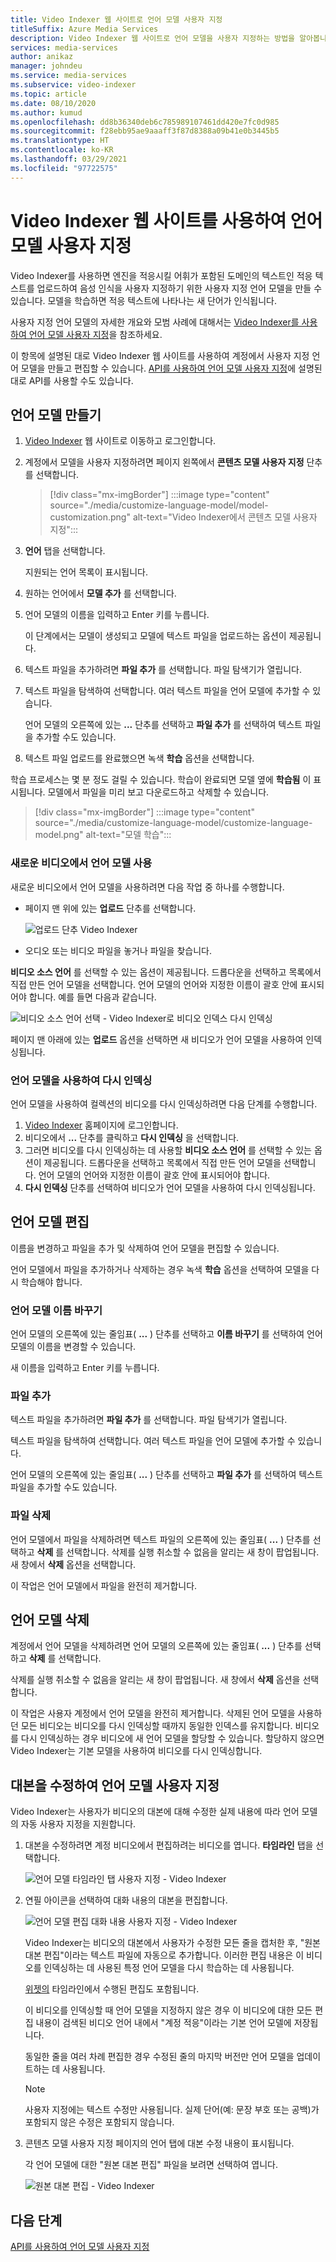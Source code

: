 ```yaml
---
title: Video Indexer 웹 사이트로 언어 모델 사용자 지정
titleSuffix: Azure Media Services
description: Video Indexer 웹 사이트로 언어 모델을 사용자 지정하는 방법을 알아봅니다.
services: media-services
author: anikaz
manager: johndeu
ms.service: media-services
ms.subservice: video-indexer
ms.topic: article
ms.date: 08/10/2020
ms.author: kumud
ms.openlocfilehash: dd8b36340deb6c785989107461dd420e7fc0d985
ms.sourcegitcommit: f28ebb95ae9aaaff3f87d8388a09b41e0b3445b5
ms.translationtype: HT
ms.contentlocale: ko-KR
ms.lasthandoff: 03/29/2021
ms.locfileid: "97722575"
---
```

# <a name="customize-a-language-model-with-the-video-indexer-website"></a>Video Indexer 웹 사이트를 사용하여 언어 모델 사용자 지정

Video Indexer를 사용하면 엔진을 적응시킬 어휘가 포함된 도메인의 텍스트인 적응 텍스트를 업로드하여 음성 인식을 사용자 지정하기 위한 사용자 지정 언어 모델을 만들 수 있습니다. 모델을 학습하면 적응 텍스트에 나타나는 새 단어가 인식됩니다.

사용자 지정 언어 모델의 자세한 개요와 모범 사례에 대해서는 [Video Indexer를 사용하여 언어 모델 사용자 지정](customize-language-model-overview.md)을 참조하세요.

이 항목에 설명된 대로 Video Indexer 웹 사이트를 사용하여 계정에서 사용자 지정 언어 모델을 만들고 편집할 수 있습니다. [API를 사용하여 언어 모델 사용자 지정](customize-language-model-with-api.md)에 설명된 대로 API를 사용할 수도 있습니다.

## <a name="create-a-language-model"></a>언어 모델 만들기

1. [Video Indexer](https://www.videoindexer.ai/) 웹 사이트로 이동하고 로그인합니다.
1. 계정에서 모델을 사용자 지정하려면 페이지 왼쪽에서 **콘텐츠 모델 사용자 지정** 단추를 선택합니다.

    > [!div class="mx-imgBorder"]
    > :::image type="content" source="./media/customize-language-model/model-customization.png" alt-text="Video Indexer에서 콘텐츠 모델 사용자 지정":::
1. **언어** 탭을 선택합니다.

    지원되는 언어 목록이 표시됩니다.
1. 원하는 언어에서 **모델 추가** 를 선택합니다.
1. 언어 모델의 이름을 입력하고 Enter 키를 누릅니다.

    이 단계에서는 모델이 생성되고 모델에 텍스트 파일을 업로드하는 옵션이 제공됩니다.
1. 텍스트 파일을 추가하려면 **파일 추가** 를 선택합니다. 파일 탐색기가 열립니다.
1. 텍스트 파일을 탐색하여 선택합니다. 여러 텍스트 파일을 언어 모델에 추가할 수 있습니다.

    언어 모델의 오른쪽에 있는 **...** 단추를 선택하고 **파일 추가** 를 선택하여 텍스트 파일을 추가할 수도 있습니다.
1. 텍스트 파일 업로드를 완료했으면 녹색 **학습** 옵션을 선택합니다.

학습 프로세스는 몇 분 정도 걸릴 수 있습니다. 학습이 완료되면 모델 옆에 **학습됨** 이 표시됩니다. 모델에서 파일을 미리 보고 다운로드하고 삭제할 수 있습니다.

> [!div class="mx-imgBorder"]
> :::image type="content" source="./media/customize-language-model/customize-language-model.png" alt-text="모델 학습":::

### <a name="using-a-language-model-on-a-new-video"></a>새로운 비디오에서 언어 모델 사용

새로운 비디오에서 언어 모델을 사용하려면 다음 작업 중 하나를 수행합니다.

* 페이지 맨 위에 있는 **업로드** 단추를 선택합니다.

    ![업로드 단추 Video Indexer](./media/customize-language-model/upload.png)
* 오디오 또는 비디오 파일을 놓거나 파일을 찾습니다.

**비디오 소스 언어** 를 선택할 수 있는 옵션이 제공됩니다. 드롭다운을 선택하고 목록에서 직접 만든 언어 모델을 선택합니다. 언어 모델의 언어와 지정한 이름이 괄호 안에 표시되어야 합니다. 예를 들면 다음과 같습니다.

![비디오 소스 언어 선택 - Video Indexer로 비디오 인덱스 다시 인덱싱](./media/customize-language-model/reindex.png)

페이지 맨 아래에 있는 **업로드** 옵션을 선택하면 새 비디오가 언어 모델을 사용하여 인덱싱됩니다.

### <a name="using-a-language-model-to-reindex"></a>언어 모델을 사용하여 다시 인덱싱

언어 모델을 사용하여 컬렉션의 비디오를 다시 인덱싱하려면 다음 단계를 수행합니다.

1. [Video Indexer](https://www.videoindexer.ai/) 홈페이지에 로그인합니다.
1. 비디오에서 **...** 단추를 클릭하고 **다시 인덱싱** 을 선택합니다.
1. 그러면 비디오를 다시 인덱싱하는 데 사용할 **비디오 소스 언어** 를 선택할 수 있는 옵션이 제공됩니다. 드롭다운을 선택하고 목록에서 직접 만든 언어 모델을 선택합니다. 언어 모델의 언어와 지정한 이름이 괄호 안에 표시되어야 합니다.
1. **다시 인덱싱** 단추를 선택하여 비디오가 언어 모델을 사용하여 다시 인덱싱됩니다.

## <a name="edit-a-language-model"></a>언어 모델 편집

이름을 변경하고 파일을 추가 및 삭제하여 언어 모델을 편집할 수 있습니다.

언어 모델에서 파일을 추가하거나 삭제하는 경우 녹색 **학습** 옵션을 선택하여 모델을 다시 학습해야 합니다.

### <a name="rename-the-language-model"></a>언어 모델 이름 바꾸기

언어 모델의 오른쪽에 있는 줄임표( **...** ) 단추를 선택하고 **이름 바꾸기** 를 선택하여 언어 모델의 이름을 변경할 수 있습니다.

새 이름을 입력하고 Enter 키를 누릅니다.

### <a name="add-files"></a>파일 추가

텍스트 파일을 추가하려면 **파일 추가** 를 선택합니다. 파일 탐색기가 열립니다.

텍스트 파일을 탐색하여 선택합니다. 여러 텍스트 파일을 언어 모델에 추가할 수 있습니다.

언어 모델의 오른쪽에 있는 줄임표( **...** ) 단추를 선택하고 **파일 추가** 를 선택하여 텍스트 파일을 추가할 수도 있습니다.

### <a name="delete-files"></a>파일 삭제

언어 모델에서 파일을 삭제하려면 텍스트 파일의 오른쪽에 있는 줄임표( **...** ) 단추를 선택하고 **삭제** 를 선택합니다. 삭제를 실행 취소할 수 없음을 알리는 새 창이 팝업됩니다. 새 창에서 **삭제** 옵션을 선택합니다.

이 작업은 언어 모델에서 파일을 완전히 제거합니다.

## <a name="delete-a-language-model"></a>언어 모델 삭제

계정에서 언어 모델을 삭제하려면 언어 모델의 오른쪽에 있는 줄임표( **...** ) 단추를 선택하고 **삭제** 를 선택합니다.

삭제를 실행 취소할 수 없음을 알리는 새 창이 팝업됩니다. 새 창에서 **삭제** 옵션을 선택합니다.

이 작업은 사용자 계정에서 언어 모델을 완전히 제거합니다. 삭제된 언어 모델을 사용하던 모든 비디오는 비디오를 다시 인덱싱할 때까지 동일한 인덱스를 유지합니다. 비디오를 다시 인덱싱하는 경우 비디오에 새 언어 모델을 할당할 수 있습니다. 할당하지 않으면 Video Indexer는 기본 모델을 사용하여 비디오를 다시 인덱싱합니다.

## <a name="customize-language-models-by-correcting-transcripts"></a>대본을 수정하여 언어 모델 사용자 지정

Video Indexer는 사용자가 비디오의 대본에 대해 수정한 실제 내용에 따라 언어 모델의 자동 사용자 지정을 지원합니다.

1. 대본을 수정하려면 계정 비디오에서 편집하려는 비디오를 엽니다. **타임라인** 탭을 선택합니다.

    ![언어 모델 타임라인 탭 사용자 지정 - Video Indexer](./media/customize-language-model/timeline.png)

1. 연필 아이콘을 선택하여 대화 내용의 대본을 편집합니다.

    ![언어 모델 편집 대화 내용 사용자 지정 - Video Indexer](./media/customize-language-model/edits.png)

    Video Indexer는 비디오의 대본에서 사용자가 수정한 모든 줄을 캡처한 후, "원본 대본 편집"이라는 텍스트 파일에 자동으로 추가합니다. 이러한 편집 내용은 이 비디오를 인덱싱하는 데 사용된 특정 언어 모델을 다시 학습하는 데 사용됩니다. 
    
    [위젯의](video-indexer-embed-widgets.md) 타임라인에서 수행된 편집도 포함됩니다.
    
    이 비디오를 인덱싱할 때 언어 모델을 지정하지 않은 경우 이 비디오에 대한 모든 편집 내용이 검색된 비디오 언어 내에서 "계정 적응"이라는 기본 언어 모델에 저장됩니다.
    
    동일한 줄을 여러 차례 편집한 경우 수정된 줄의 마지막 버전만 언어 모델을 업데이트하는 데 사용됩니다.  
    
    > [!NOTE]
    > 사용자 지정에는 텍스트 수정만 사용됩니다. 실제 단어(예: 문장 부호 또는 공백)가 포함되지 않은 수정은 포함되지 않습니다.
    
1. 콘텐츠 모델 사용자 지정 페이지의 언어 탭에 대본 수정 내용이 표시됩니다.

   각 언어 모델에 대한 "원본 대본 편집" 파일을 보려면 선택하여 엽니다.

    ![원본 대본 편집 - Video Indexer](./media/customize-language-model/from-transcript-edits.png)

## <a name="next-steps"></a>다음 단계

[API를 사용하여 언어 모델 사용자 지정](customize-language-model-with-api.md)

